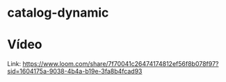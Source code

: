 # catalog-dynamic

# Vídeo
Link: https://www.loom.com/share/7f70041c26474174812ef56f8b078f97?sid=1604175a-9038-4b4a-b19e-3fa8b4fcad93